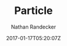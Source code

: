 ---
title: "Particle"
github: https://github.com/nrandecker/particle
demo: https://nrandecker.github.io/particle
author: Nathan Randecker
ssg:
  - Jekyll
cms:
  - No Cms
date: 2017-01-17T05:20:07Z
github_branch: master
description: "A simple portfolio Jekyll theme:"
---